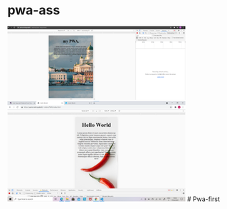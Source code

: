 # pwa-ass
<img src="first_nothrolting.png" width="400">
<img src="offline.png" width="400">
# Pwa-first
